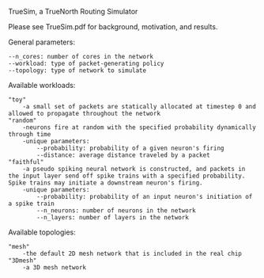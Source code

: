 TrueSim, a TrueNorth Routing Simulator

Please see TrueSim.pdf for background, motivation, and results.

General parameters:

	--n_cores: number of cores in the network
	--workload: type of packet-generating policy
	--topology: type of network to simulate

Available workloads:
	
	"toy"
		-a small set of packets are statically allocated at timestep 0 and allowed to propagate throughout the network
	"random"
		-neurons fire at random with the specified probability dynamically through time
		-unique parameters:
			--probability: probability of a given neuron's firing
			--distance: average distance traveled by a packet
	"faithful"
		-a pseudo spiking neural network is constructed, and packets in the input layer send off spike trains with a specified probability. Spike trains may initiate a downstream neuron's firing.
		-unique parameters:
			--probability: probability of an input neuron's initiation of a spike train
			--n_neurons: number of neurons in the network
			--n_layers: number of layers in the network

Available topologies:

	"mesh"
		-the default 2D mesh network that is included in the real chip
	"3Dmesh"
		-a 3D mesh network
